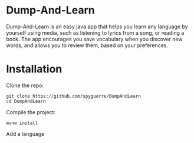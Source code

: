 # Dump-And-Learn

Dump-And-Learn is an easy java app that helps you learn any
language by yourself using media, such as listening to lyrics from a song,
or reading a book. The app encourages you save vocabulary when
you discover new words, and allows you to review them, based on
your preferences.

# Installation

Clone the repo:
```
git clone https://github.com/spyguerre/DumpAndLearn
cd DumpAndLearn
```

Compile the project:
```
mvnw install
```

Add a language